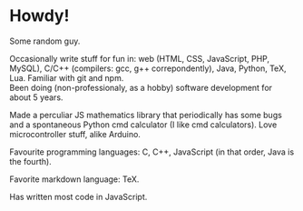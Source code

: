 # Howdy!

Some random guy. 

Occasionally write stuff for fun in: web (HTML, CSS, JavaScript, PHP, MySQL), C/C++ (compilers: gcc, g++ correpondently), Java, Python, TeX, Lua. Familiar with git and npm.  
Been doing (non-professionaly, as a hobby) software development for about 5 years. 

Made a perculiar JS mathematics library that periodically has some bugs 
and a spontaneous Python cmd calculator (I like cmd calculators). 
Love microcontroller stuff, alike Arduino. 

Favourite programming languages: C, C++, JavaScript (in that order, Java is the fourth). 

Favorite markdown language: TeX. 

Has written most code in JavaScript. 